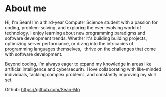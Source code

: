 About me
=====

Hi, I'm Sean! I'm a third-year Computer Science student with a passion for coding, problem-solving, and exploring the ever-evolving world of technology. I enjoy learning about new programming paradigms and software development trends. Whether it's building building projects, optimizing server performance, or diving into the intricacies of programming languages themselves, I thrive on the challenges that come with software development.

Beyond coding, I’m always eager to expand my knowledge in areas like artificial intelligence and cybersecurity. I love collaborating with like-minded individuals, tackling complex problems, and constantly improving my skill set.

Github: https://github.com/Sean-Mp
